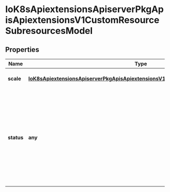 # IoK8sApiextensionsApiserverPkgApisApiextensionsV1CustomResourceSubresourcesModel

## Properties

Name | Type | Description | Notes
------------ | ------------- | ------------- | -------------
**scale** | [**IoK8sApiextensionsApiserverPkgApisApiextensionsV1CustomResourceSubresourceScale**](IoK8sApiextensionsApiserverPkgApisApiextensionsV1CustomResourceSubresourceScale.md) |  | [optional] [default to undefined]
**status** | **any** | CustomResourceSubresourceStatus defines how to serve the status subresource for CustomResources. Status is represented by the &#x60;.status&#x60; JSON path inside of a CustomResource. When set, * exposes a /status subresource for the custom resource * PUT requests to the /status subresource take a custom resource object, and ignore changes to anything except the status stanza * PUT/POST/PATCH requests to the custom resource ignore changes to the status stanza | [optional] [default to undefined]


